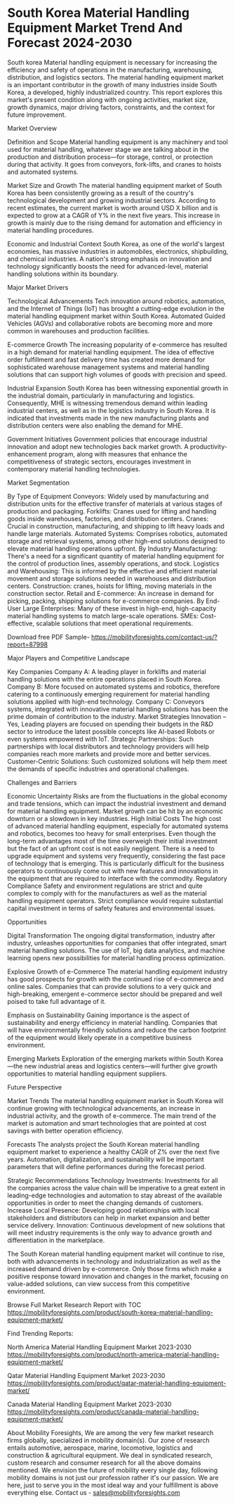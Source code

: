 # South Korea Material Handling Equipment Market Trend And Forecast 2024-2030 #
South korea Material handling equipment is necessary for increasing the efficiency and safety of operations in the manufacturing, warehousing, distribution, and logistics sectors. The material handling equipment market is an important contributor in the growth of many industries inside South Korea, a developed, highly industrialized country. This report explores this market's present condition along with ongoing activities, market size, growth dynamics, major driving factors, constraints, and the context for future improvement.

Market Overview

Definition and Scope
 Material handling equipment is any machinery and tool used for material handling, whatever stage we are talking about in the production and distribution process—for storage, control, or protection during that activity. It goes from conveyors, fork-lifts, and cranes to hoists and automated systems.

Market Size and Growth
The material handling equipment market of South Korea has been consistently growing as a result of the country's technological development and growing industrial sectors. According to recent estimates, the current market is worth around USD X billion and is expected to grow at a CAGR of Y% in the next five years. This increase in growth is mainly due to the rising demand for automation and efficiency in material handling procedures.

Economic and Industrial Context
South Korea, as one of the world's largest economies, has massive industries in automobiles, electronics, shipbuilding, and chemical industries. A nation's strong emphasis on innovation and technology significantly boosts the need for advanced-level, material handling solutions within its boundary.
 
Major Market Drivers

Technological Advancements
Tech innovation around robotics, automation, and the Internet of Things (IoT) has brought a cutting-edge evolution in the material handling equipment market within South Korea. Automated Guided Vehicles (AGVs) and collaborative robots are becoming more and more common in warehouses and production facilities.

E-commerce Growth
The increasing popularity of e-commerce has resulted in a high demand for material handling equipment. The idea of effective order fulfillment and fast delivery time has created more demand for sophisticated warehouse management systems and material handling solutions that can support high volumes of goods with precision and speed.

Industrial Expansion
South Korea has been witnessing exponential growth in the industrial domain, particularly in manufacturing and logistics. Consequently, MHE is witnessing tremendous demand within leading industrial centers, as well as in the logistics industry in South Korea. It is indicated that investments made in the new manufacturing plants and distribution centers were also enabling the demand for MHE.

Government Initiatives
Government policies that encourage industrial innovation and adopt new technologies back market growth. A productivity-enhancement program, along with measures that enhance the competitiveness of strategic sectors, encourages investment in contemporary material handling technologies.

Market Segmentation

By Type of Equipment
Conveyors: Widely used by manufacturing and distribution units for the effective transfer of materials at various stages of production and packaging.
Forklifts: Cranes used for lifting and handling goods inside warehouses, factories, and distribution centers.
Cranes: Crucial in construction, manufacturing, and shipping to lift heavy loads and handle large materials.
Automated Systems: Comprises robotics, automated storage and retrieval systems, among other high-end solutions designed to elevate material handling operations upfront.
By Industry
Manufacturing: There's a need for a significant quantity of material handling equipment for the control of production lines, assembly operations, and stock.
Logistics and Warehousing: This is informed by the effective and efficient material movement and storage solutions needed in warehouses and distribution centers.
Construction: cranes, hoists for lifting, moving materials in the construction sector.
Retail and E-commerce: An increase in demand for picking, packing, shipping solutions for e-commerce companies.
By End-User
Large Enterprises: Many of these invest in high-end, high-capacity material handling systems to match large-scale operations.
SMEs: Cost-effective, scalable solutions that meet operational requirements.


Download free PDF Sample- https://mobilityforesights.com/contact-us/?report=87998

Major Players and Competitive Landscape

Key Companies
Company A: A leading player in forklifts and material handling solutions with the entire operations placed in South Korea.
Company B: More focused on automated systems and robotics, therefore catering to a continuously emerging requirement for material handling solutions applied with high-end technology.
Company C: Conveyors systems, integrated with innovative material handling solutions has been the prime domain of contribution to the industry.
Market Strategies
Innovation – Yes, Leading players are focused on spending their budgets in the R&D sector to introduce the latest possible concepts like AI-based Robots or even systems empowered with IoT.
Strategic Partnerships: Such partnerships with local distributors and technology providers will help companies reach more markets and provide more and better services.
Customer-Centric Solutions: Such customized solutions will help them meet the demands of specific industries and operational challenges.

Challenges and Barriers

Economic Uncertainty
Risks are from the fluctuations in the global economy and trade tensions, which can impact the industrial investment and demand for material handling equipment. Market growth can be hit by an economic downturn or a slowdown in key industries.
High Initial Costs
The high cost of advanced material handling equipment, especially for automated systems and robotics, becomes too heavy for small enterprises. Even though the long-term advantages most of the time overweigh their initial investment but the fact of an upfront cost is not easily negligent.
There is a need to upgrade equipment and systems very frequently, considering the fast pace of technology that is emerging. This is particularly difficult for the business operators to continuously come out with new features and innovations in the equipment that are required to interface with the commodity.
Regulatory Compliance
Safety and environment regulations are strict and quite complex to comply with for the manufacturers as well as the material handling equipment operators. Strict compliance would require substantial capital investment in terms of safety features and environmental issues.

Opportunities

Digital Transformation
The ongoing digital transformation, industry after industry, unleashes opportunities for companies that offer integrated, smart material handling solutions. The use of IoT, big data analytics, and machine learning opens new possibilities for material handling process optimization.

Explosive Growth of e-Commerce
The material handling equipment industry has good prospects for growth with the continued rise of e-commerce and online sales. Companies that can provide solutions to a very quick and high-breaking, emergent e-commerce sector should be prepared and well poised to take full advantage of it.

Emphasis on Sustainability
Gaining importance is the aspect of sustainability and energy efficiency in material handling. Companies that will have environmentally friendly solutions and reduce the carbon footprint of the equipment would likely operate in a competitive business environment.

Emerging Markets
Exploration of the emerging markets within South Korea—the new industrial areas and logistics centers—will further give growth opportunities to material handling equipment suppliers.

Future Perspective

Market Trends
The material handling equipment market in South Korea will continue growing with technological advancements, an increase in industrial activity, and the growth of e-commerce. The main trend of the market is automation and smart technologies that are pointed at cost savings with better operation efficiency.

Forecasts
The analysts project the South Korean material handling equipment market to experience a healthy CAGR of Z% over the next five years. Automation, digitalization, and sustainability will be important parameters that will define performances during the forecast period.

Strategic Recommendations
Technology Investments: Investments for all the companies across the value chain will be imperative to a great extent in leading-edge technologies and automation to stay abreast of the available opportunities in order to meet the changing demands of customers.
Increase Local Presence: Developing good relationships with local stakeholders and distributors can help in market expansion and better service delivery.
Innovation: Continuous development of new solutions that will meet industry requirements is the only way to advance growth and differentiation in the marketplace.

The South Korean material handling equipment market will continue to rise, both with advancements in technology and industrialization as well as the increased demand driven by e-commerce. Only those firms which make a positive response toward innovation and changes in the market, focusing on value-added solutions, can view success from this competitive environment.


Browse Full Market Research Report with TOC https://mobilityforesights.com/product/south-korea-material-handling-equipment-market/

Find Trending Reports:

North America Material Handling Equipment Market 2023-2030 https://mobilityforesights.com/product/north-america-material-handling-equipment-market/



Qatar Material Handling Equipment Market 2023-2030 https://mobilityforesights.com/product/qatar-material-handling-equipment-market/


Canada Material Handling Equipment Market 2023-2030 https://mobilityforesights.com/product/canada-material-handling-equipment-market/


About Mobility Foresights,
We are among the very few market research firms globally, specialized in mobility domain(s). Our zone of research entails automotive, aerospace, marine, locomotive, logistics and construction & agricultural equipment. We deal in syndicated research, custom research and consumer research for all the above domains mentioned.
We envision the future of mobility every single day, following mobility domains is not just our profession rather it's our passion. We are here, just to serve you in the most ideal way and your fulfillment is above everything else. Contact us -  sales@mobilityforesights.com 


